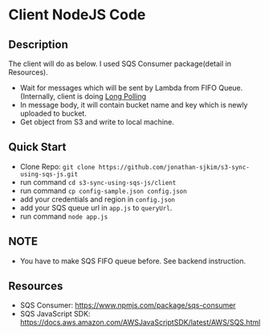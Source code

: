 # Client NodeJS Code
## Description
The client will do as below. I used SQS Consumer package(detail in Resources). 
- Wait for messages which will be sent by Lambda from FIFO Queue. (Internally, client is doing [Long Polling](https://docs.aws.amazon.com/AWSSimpleQueueService/latest/SQSDeveloperGuide/sqs-short-and-long-polling.html)
- In message body, it will contain bucket name and key which is newly uploaded to bucket.
- Get object from S3 and write to local machine.

## Quick Start 
- Clone Repo: `git clone https://github.com/jonathan-sjkim/s3-sync-using-sqs-js.git`
- run command `cd s3-sync-using-sqs-js/client`
- run command `cp config-sample.json config.json`
- add your credentials and region in `config.json`
- add your SQS queue url in `app.js` to `queryUrl`. 
- run command `node app.js`

## NOTE
- You have to make SQS FIFO queue before. See backend instruction.

## Resources
- SQS Consumer: <https://www.npmjs.com/package/sqs-consumer>
- SQS JavaScript SDK: <https://docs.aws.amazon.com/AWSJavaScriptSDK/latest/AWS/SQS.html>
